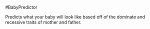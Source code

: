 #BabyPredictor

Predicts what your baby will look like based off of the dominate and recessive traits of mother and father.
